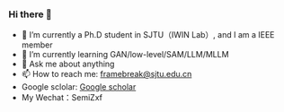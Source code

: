### Hi there 👋

- 🔭 I’m currently a Ph.D student in SJTU（IWIN Lab）, and I am a IEEE member
- 🌱 I’m currently learning GAN/low-level/SAM/LLM/MLLM
- 💬 Ask me about anything
- 📫 How to reach me: framebreak@sjtu.edu.cn
- Google sclolar: [Google scholar](https://scholar.google.co.jp/citations?hl=zh-CN&user=Y6Z5xQQAAAAJ) 
- My Wechat：SemiZxf

